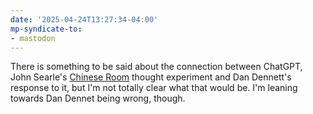 ```yaml
---
date: '2025-04-24T13:27:34-04:00'
mp-syndicate-to:
- mastodon
---
```


There is something to be said about the connection between ChatGPT, John Searle's [Chinese Room](https://en.wikipedia.org/wiki/Chinese_room) thought experiment and Dan Dennett's response to it, but I'm not totally clear what that would be.  I'm leaning towards Dan Dennet being wrong, though.